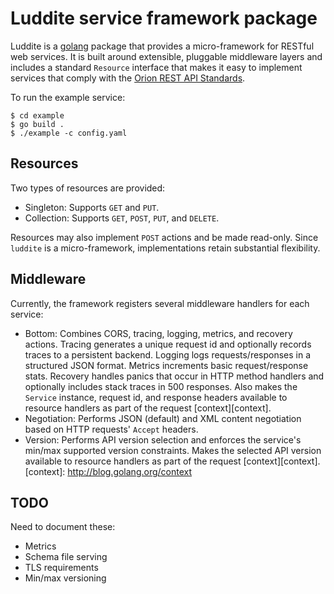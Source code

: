 # Luddite service framework package

Luddite is a [golang][golang] package that provides a micro-framework
for RESTful web services.  It is built around extensible, pluggable
middleware layers and includes a standard `Resource` interface that
makes it easy to implement services that comply with the
[Orion REST API Standards][apistds].

[golang]: http://golang.org/
[apistds]: https://github.com/SpirentOrion/orion-api/blob/master/doc/api/api-standards.md

To run the example service:

    $ cd example
    $ go build .
    $ ./example -c config.yaml

## Resources

Two types of resources are provided:

* Singleton: Supports `GET` and `PUT`.
* Collection: Supports `GET`, `POST`, `PUT`, and `DELETE`.

Resources may also implement `POST` actions and be made read-only.
Since `luddite` is a micro-framework, implementations retain
substantial flexibility.

## Middleware

Currently, the framework registers several middleware handlers for
each service:

* Bottom: Combines CORS, tracing, logging, metrics, and recovery
  actions. Tracing generates a unique request id and optionally
  records traces to a persistent backend.  Logging logs
  requests/responses in a structured JSON format.  Metrics
  increments basic request/response stats.  Recovery handles panics
  that occur in HTTP method handlers and optionally includes stack
  traces in 500 responses.  Also makes the `Service` instance,
  request id, and response headers available to resource handlers as
  part of the request [context][context].
* Negotiation: Performs JSON (default) and XML content negotiation
  based on HTTP requests' `Accept` headers.
* Version: Performs API version selection and enforces the service's min/max
  supported version constraints.  Makes the selected API version available
  to resource handlers as part of the request [context][context].
[context]: http://blog.golang.org/context

## TODO

Need to document these:
* Metrics
* Schema file serving
* TLS requirements
* Min/max versioning

